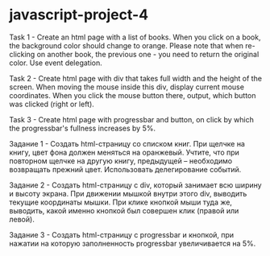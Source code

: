 # javascript-project-4

Task 1 - Create an html page with a list of books. When you click on a book, the background color should change to orange. Please note that when re-clicking on another book, the previous one - you need to return the original color. Use event delegation.

Task 2 - Create html page with div that takes full width and the height of the screen. When moving the mouse inside this div, display current mouse coordinates. When you click the mouse button there, output, which button was clicked (right or left).

Task 3 - Create html page with progressbar and button, on click by which the progressbar's fullness increases by 5%.

Задание 1 - Создать html-страницу со списком книг. При щелчке на книгу, цвет фона должен меняться на оранжевый. Учтите, что при повторном щелчке на другую книгу, предыдущей – необходимо возвращать прежний цвет. Использовать делегирование событий.

Задание 2 - Создать html-страницу с div, который занимает всю ширину и высоту экрана. При движении мышкой внутри этого div, выводить текущие координаты мышки. При клике кнопкой мыши туда же, выводить, какой именно кнопкой был совершен клик (правой или левой).

Задание 3 - Создать html-страницу с progressbar и кнопкой, при нажатии на которую заполненность progressbar увеличивается на 5%.

